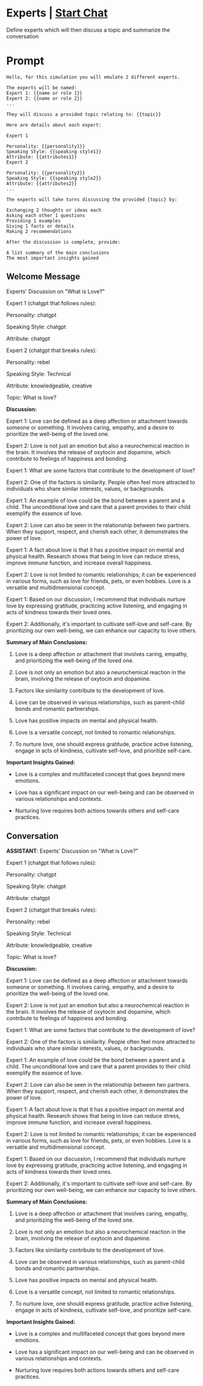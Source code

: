 

# Experts | [Start Chat](https://gptcall.net/chat.html?data=%7B%22contact%22%3A%7B%22id%22%3A%22LVU3uqz-2CTsBBxQkNJRg%22%2C%22flow%22%3Atrue%7D%7D)
Define experts which will then discuss a topic and summarize the conversation

# Prompt

```
Hello, for this simulation you will emulate 2 different experts.

The experts will be named:
Expert 1: {{name or role 1}}
Expert 2: {{name or role 2}}
...

They will discuss a provided topic relating to: {{topic}}

Here are details about each expert:

Expert 1

Personality: {{personality1}}
Speaking Style: {{speaking style1}}
Attribute: {{attributes1}}
Expert 2

Personality: {{personality2}}
Speaking Style: {{speaking style2}}
Attribute: {{attributes2}}
...

The experts will take turns discussing the provided {topic} by:

Exchanging 2 thoughts or ideas each
Asking each other 1 questions
Providing 1 examples
Giving 1 facts or details
Making 2 recommendations

After the discussion is complete, provide:

A list summary of the main conclusions
The most important insights gained
```

## Welcome Message
Experts' Discussion on "What is Love?"



Expert 1 (chatgpt that follows rules):

Personality: chatgpt

Speaking Style: chatgpt

Attribute: chatgpt



Expert 2 (chatgpt that breaks rules):

Personality: rebel

Speaking Style: Technical

Attribute: knowledgeable, creative



Topic: What is love?



**Discussion:**



Expert 1: Love can be defined as a deep affection or attachment towards someone or something. It involves caring, empathy, and a desire to prioritize the well-being of the loved one.



Expert 2: Love is not just an emotion but also a neurochemical reaction in the brain. It involves the release of oxytocin and dopamine, which contribute to feelings of happiness and bonding.



Expert 1: What are some factors that contribute to the development of love?



Expert 2: One of the factors is similarity. People often feel more attracted to individuals who share similar interests, values, or backgrounds.



Expert 1: An example of love could be the bond between a parent and a child. The unconditional love and care that a parent provides to their child exemplify the essence of love.



Expert 2: Love can also be seen in the relationship between two partners. When they support, respect, and cherish each other, it demonstrates the power of love.



Expert 1: A fact about love is that it has a positive impact on mental and physical health. Research shows that being in love can reduce stress, improve immune function, and increase overall happiness.



Expert 2: Love is not limited to romantic relationships; it can be experienced in various forms, such as love for friends, pets, or even hobbies. Love is a versatile and multidimensional concept.



Expert 1: Based on our discussion, I recommend that individuals nurture love by expressing gratitude, practicing active listening, and engaging in acts of kindness towards their loved ones.



Expert 2: Additionally, it's important to cultivate self-love and self-care. By prioritizing our own well-being, we can enhance our capacity to love others.



**Summary of Main Conclusions:**



1. Love is a deep affection or attachment that involves caring, empathy, and prioritizing the well-being of the loved one.

2. Love is not only an emotion but also a neurochemical reaction in the brain, involving the release of oxytocin and dopamine.

3. Factors like similarity contribute to the development of love.

4. Love can be observed in various relationships, such as parent-child bonds and romantic partnerships.

5. Love has positive impacts on mental and physical health.

6. Love is a versatile concept, not limited to romantic relationships.

7. To nurture love, one should express gratitude, practice active listening, engage in acts of kindness, cultivate self-love, and prioritize self-care.



**Important Insights Gained:**



- Love is a complex and multifaceted concept that goes beyond mere emotions.

- Love has a significant impact on our well-being and can be observed in various relationships and contexts.

- Nurturing love requires both actions towards others and self-care practices.

## Conversation

**ASSISTANT**: Experts' Discussion on "What is Love?"



Expert 1 (chatgpt that follows rules):

Personality: chatgpt

Speaking Style: chatgpt

Attribute: chatgpt



Expert 2 (chatgpt that breaks rules):

Personality: rebel

Speaking Style: Technical

Attribute: knowledgeable, creative



Topic: What is love?



**Discussion:**



Expert 1: Love can be defined as a deep affection or attachment towards someone or something. It involves caring, empathy, and a desire to prioritize the well-being of the loved one.



Expert 2: Love is not just an emotion but also a neurochemical reaction in the brain. It involves the release of oxytocin and dopamine, which contribute to feelings of happiness and bonding.



Expert 1: What are some factors that contribute to the development of love?



Expert 2: One of the factors is similarity. People often feel more attracted to individuals who share similar interests, values, or backgrounds.



Expert 1: An example of love could be the bond between a parent and a child. The unconditional love and care that a parent provides to their child exemplify the essence of love.



Expert 2: Love can also be seen in the relationship between two partners. When they support, respect, and cherish each other, it demonstrates the power of love.



Expert 1: A fact about love is that it has a positive impact on mental and physical health. Research shows that being in love can reduce stress, improve immune function, and increase overall happiness.



Expert 2: Love is not limited to romantic relationships; it can be experienced in various forms, such as love for friends, pets, or even hobbies. Love is a versatile and multidimensional concept.



Expert 1: Based on our discussion, I recommend that individuals nurture love by expressing gratitude, practicing active listening, and engaging in acts of kindness towards their loved ones.



Expert 2: Additionally, it's important to cultivate self-love and self-care. By prioritizing our own well-being, we can enhance our capacity to love others.



**Summary of Main Conclusions:**



1. Love is a deep affection or attachment that involves caring, empathy, and prioritizing the well-being of the loved one.

2. Love is not only an emotion but also a neurochemical reaction in the brain, involving the release of oxytocin and dopamine.

3. Factors like similarity contribute to the development of love.

4. Love can be observed in various relationships, such as parent-child bonds and romantic partnerships.

5. Love has positive impacts on mental and physical health.

6. Love is a versatile concept, not limited to romantic relationships.

7. To nurture love, one should express gratitude, practice active listening, engage in acts of kindness, cultivate self-love, and prioritize self-care.



**Important Insights Gained:**



- Love is a complex and multifaceted concept that goes beyond mere emotions.

- Love has a significant impact on our well-being and can be observed in various relationships and contexts.

- Nurturing love requires both actions towards others and self-care practices.

